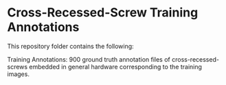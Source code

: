 # Cross-Recessed-Screw Training Annotations
This repository folder contains the following:

Training Annotations: 900 ground truth annotation files of cross-recessed-screws embedded in general hardware corresponding to the training images.
